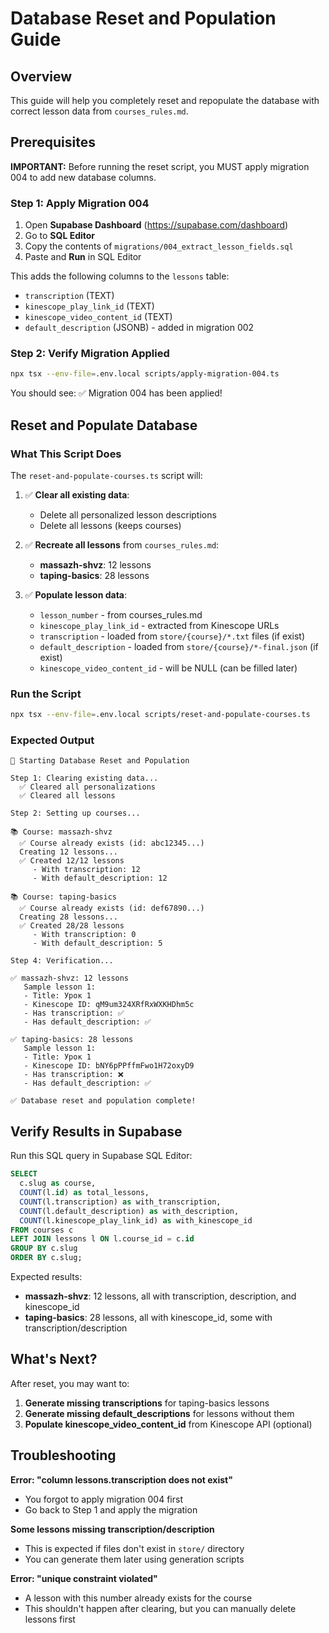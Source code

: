 # Database Reset and Population Guide

## Overview

This guide will help you completely reset and repopulate the database with correct lesson data from `courses_rules.md`.

## Prerequisites

**IMPORTANT:** Before running the reset script, you MUST apply migration 004 to add new database columns.

### Step 1: Apply Migration 004

1. Open **Supabase Dashboard** (https://supabase.com/dashboard)
2. Go to **SQL Editor**
3. Copy the contents of `migrations/004_extract_lesson_fields.sql`
4. Paste and **Run** in SQL Editor

This adds the following columns to the `lessons` table:
- `transcription` (TEXT)
- `kinescope_play_link_id` (TEXT)
- `kinescope_video_content_id` (TEXT)
- `default_description` (JSONB) - added in migration 002

### Step 2: Verify Migration Applied

```bash
npx tsx --env-file=.env.local scripts/apply-migration-004.ts
```

You should see: ✅ Migration 004 has been applied!

## Reset and Populate Database

### What This Script Does

The `reset-and-populate-courses.ts` script will:

1. ✅ **Clear all existing data**:
   - Delete all personalized lesson descriptions
   - Delete all lessons (keeps courses)

2. ✅ **Recreate all lessons** from `courses_rules.md`:
   - **massazh-shvz**: 12 lessons
   - **taping-basics**: 28 lessons

3. ✅ **Populate lesson data**:
   - `lesson_number` - from courses_rules.md
   - `kinescope_play_link_id` - extracted from Kinescope URLs
   - `transcription` - loaded from `store/{course}/*.txt` files (if exist)
   - `default_description` - loaded from `store/{course}/*-final.json` (if exist)
   - `kinescope_video_content_id` - will be NULL (can be filled later)

### Run the Script

```bash
npx tsx --env-file=.env.local scripts/reset-and-populate-courses.ts
```

### Expected Output

```
🔄 Starting Database Reset and Population

Step 1: Clearing existing data...
  ✅ Cleared all personalizations
  ✅ Cleared all lessons

Step 2: Setting up courses...

📚 Course: massazh-shvz
  ✅ Course already exists (id: abc12345...)
  Creating 12 lessons...
  ✅ Created 12/12 lessons
     - With transcription: 12
     - With default_description: 12

📚 Course: taping-basics
  ✅ Course already exists (id: def67890...)
  Creating 28 lessons...
  ✅ Created 28/28 lessons
     - With transcription: 0
     - With default_description: 5

Step 4: Verification...

✅ massazh-shvz: 12 lessons
   Sample lesson 1:
   - Title: Урок 1
   - Kinescope ID: qM9um324XRfRxWXKHDhm5c
   - Has transcription: ✅
   - Has default_description: ✅

✅ taping-basics: 28 lessons
   Sample lesson 1:
   - Title: Урок 1
   - Kinescope ID: bNY6pPPffmFwo1H72oxyD9
   - Has transcription: ❌
   - Has default_description: ✅

✅ Database reset and population complete!
```

## Verify Results in Supabase

Run this SQL query in Supabase SQL Editor:

```sql
SELECT 
  c.slug as course,
  COUNT(l.id) as total_lessons,
  COUNT(l.transcription) as with_transcription,
  COUNT(l.default_description) as with_description,
  COUNT(l.kinescope_play_link_id) as with_kinescope_id
FROM courses c
LEFT JOIN lessons l ON l.course_id = c.id
GROUP BY c.slug
ORDER BY c.slug;
```

Expected results:
- **massazh-shvz**: 12 lessons, all with transcription, description, and kinescope_id
- **taping-basics**: 28 lessons, all with kinescope_id, some with transcription/description

## What's Next?

After reset, you may want to:

1. **Generate missing transcriptions** for taping-basics lessons
2. **Generate missing default_descriptions** for lessons without them
3. **Populate kinescope_video_content_id** from Kinescope API (optional)

## Troubleshooting

**Error: "column lessons.transcription does not exist"**
- You forgot to apply migration 004 first
- Go back to Step 1 and apply the migration

**Some lessons missing transcription/description**
- This is expected if files don't exist in `store/` directory
- You can generate them later using generation scripts

**Error: "unique constraint violated"**
- A lesson with this number already exists for the course
- This shouldn't happen after clearing, but you can manually delete lessons first
